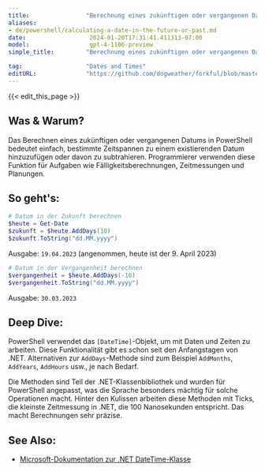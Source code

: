 ```yaml
---
title:                "Berechnung eines zukünftigen oder vergangenen Datums"
aliases:
- de/powershell/calculating-a-date-in-the-future-or-past.md
date:                  2024-01-20T17:31:41.411313-07:00
model:                 gpt-4-1106-preview
simple_title:         "Berechnung eines zukünftigen oder vergangenen Datums"

tag:                  "Dates and Times"
editURL:              "https://github.com/dogweather/forkful/blob/master/content/de/powershell/calculating-a-date-in-the-future-or-past.md"
---
```


{{< edit_this_page >}}

## Was & Warum?
Das Berechnen eines zukünftigen oder vergangenen Datums in PowerShell bedeutet einfach, bestimmte Zeitspannen zu einem existierenden Datum hinzuzufügen oder davon zu subtrahieren. Programmierer verwenden diese Funktion für Aufgaben wie Fälligkeitsberechnungen, Zeitmessungen und Planungen.

## So geht's:
```PowerShell
# Datum in der Zukunft berechnen
$heute = Get-Date
$zukunft = $heute.AddDays(10)
$zukunft.ToString("dd.MM.yyyy")
```
Ausgabe: `19.04.2023` (angenommen, heute ist der 9. April 2023)

```PowerShell
# Datum in der Vergangenheit berechnen
$vergangenheit = $heute.AddDays(-10)
$vergangenheit.ToString("dd.MM.yyyy")
```
Ausgabe: `30.03.2023`

## Deep Dive:
PowerShell verwendet das `[DateTime]`-Objekt, um mit Daten und Zeiten zu arbeiten. Diese Funktionalität gibt es schon seit den Anfangstagen von .NET. Alternativen zur `AddDays`-Methode sind zum Beispiel `AddMonths`, `AddYears`, `AddHours` usw., je nach Bedarf. 

Die Methoden sind Teil der .NET-Klassenbibliothek und wurden für PowerShell angepasst, was die Sprache besonders mächtig für solche Operationen macht. Hinter den Kulissen arbeiten diese Methoden mit Ticks, die kleinste Zeitmessung in .NET, die 100 Nanosekunden entspricht. Das macht Berechnungen sehr präzise.

## See Also:
- [Microsoft-Dokumentation zur .NET DateTime-Klasse](https://docs.microsoft.com/en-us/dotnet/api/system.datetime?view=net-7.0)
